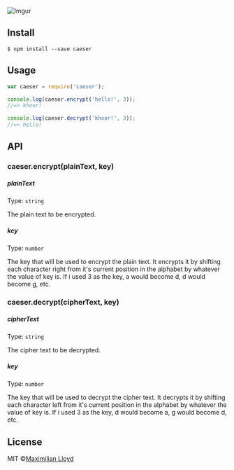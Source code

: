 ![Imgur](http://i.imgur.com/oZQ5epM.png?1)


## Install
```
$ npm install --save caeser
```


## Usage
```js
var caeser = require('caeser');

console.log(caeser.encrypt('hello!', 3));
//=> khoor!

console.log(caeser.decrypt('khoor!', 3));
//=> hello!
```

## API
### caeser.encrypt(plainText, key)
##### plainText
Type: ``` string ```

The plain text to be encrypted.

##### key
Type: ``` number ```

The key that will be used to encrypt the plain text. It encrypts it by shifting each character right from it's current position in the alphabet by whatever the value of key is. If i used 3 as the key, a would become d, d would become g, etc.

### caeser.decrypt(cipherText, key)
##### cipherText
Type: ``` string ```

The cipher text to be decrypted.

##### key
Type: ``` number ```

The key that will be used to decrypt the cipher text. It decrypts it by shifting each character left from it's current position in the alphabet by whatever the value of key is. If i used 3 as the key, d would become a, g would become d, etc.


## License
MIT ©[Maximilian Lloyd](http://www.maxlloyd.no)
